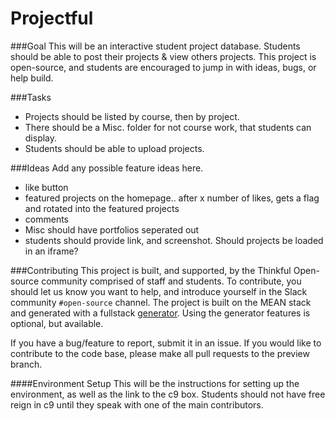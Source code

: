 # Projectful

###Goal
This will be an interactive student project database. Students should be able to post their projects & view others projects. This project is open-source, and students are encouraged to jump in with ideas, bugs, or help build.  

###Tasks
*  Projects should be listed by course, then by project. 
*  There should be a Misc. folder for not course work, that students can display. 
*  Students should be able to upload projects. 

###Ideas
Add any possible feature ideas here. 
*  like button
*  featured projects on the homepage.. after x number of likes, gets a flag and rotated into the featured projects
*  comments
*  Misc should have portfolios seperated out
*  students should provide link, and screenshot. Should projects be loaded in an iframe?


###Contributing
This project is built, and supported, by the Thinkful Open-source community comprised of staff and students. To contribute, you should let us know you want to help, and introduce yourself in the Slack community `#open-source` channel. The project is built on the MEAN stack and generated with a fullstack [generator](https://github.com/DaftMonk/generator-angular-fullstack). Using the generator features is optional, but available. 

If you have a bug/feature to report, submit it in an issue. If you would like to contribute to the code base, please make all pull requests to the preview branch. 

####Environment Setup
This will be the instructions for setting up the environment, as well as the link to the c9 box. Students should not have free reign in c9 until they speak with one of the main contributors. 
